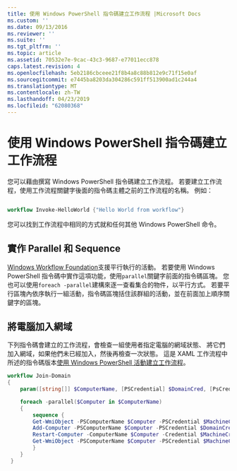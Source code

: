 ```yaml
---
title: 使用 Windows PowerShell 指令碼建立工作流程 |Microsoft Docs
ms.custom: ''
ms.date: 09/13/2016
ms.reviewer: ''
ms.suite: ''
ms.tgt_pltfrm: ''
ms.topic: article
ms.assetid: 70532e7e-9cac-43c3-9687-e77011ecc878
caps.latest.revision: 4
ms.openlocfilehash: 5eb2186cbceee21f8b4a8c88b812e9c71f15e0af
ms.sourcegitcommit: e7445ba8203da304286c591ff513900ad1c244a4
ms.translationtype: MT
ms.contentlocale: zh-TW
ms.lasthandoff: 04/23/2019
ms.locfileid: "62080368"
---
```

# <a name="creating-a-workflow-by-using-a-windows-powershell-script"></a>使用 Windows PowerShell 指令碼建立工作流程

您可以藉由撰寫 Windows PowerShell 指令碼建立工作流程。 若要建立工作流程，使用工作流程關鍵字後面的指令碼主體之前的工作流程的名稱。 例如：

```powershell

workflow Invoke-HelloWorld {"Hello World from workflow"}
```

您可以找到工作流程中相同的方式就和任何其他 Windows PowerShell 命令。

## <a name="implementing-parallel-and-sequence"></a>實作 Parallel 和 Sequence

[Windows Workflow Foundation](https://msdn.microsoft.com/en-us/library/ms735967.aspx)支援平行執行的活動。 若要使用 Windows PowerShell 指令碼中實作這項功能，使用`parallel`關鍵字前面的指令碼區塊。 您也可以使用`foreach -parallel`建構來逐一查看集合的物件，以平行方式。 若要平行區塊內依序執行一組活動，指令碼區塊括住該群組的活動，並在前面加上順序關鍵字的區塊。

## <a name="joining-computers-to-a-domain"></a>將電腦加入網域

下列指令碼會建立的工作流程，會檢查一組使用者指定電腦的網域狀態、 將它們加入網域，如果他們未已經加入，然後再檢查一次狀態。 這是 XAML 工作流程中所述的指令碼版本[使用 Windows PowerShell 活動建立工作流程](./creating-a-workflow-with-windows-powershell-activities.md)。

```powershell
workflow Join-Domain
{
    param([string[]] $ComputerName, [PSCredential] $DomainCred, [PsCredential] $MachineCred)

    foreach -parallel($Computer in $ComputerName)
    {
        sequence {
        Get-WmiObject -PSComputerName $Computer -PSCredential $MachineCred
        Add-Computer -PSComputerName $Computer -PSCredential $DomainCred
        Restart-Computer -ComputerName $Computer -Credential $MachineCred -For PowerShell -Force -Wait -PSComputerName ""
        Get-WmiObject -PSComputerName $Computer -PSCredential $MachineCred
        }
    }
 }

```
